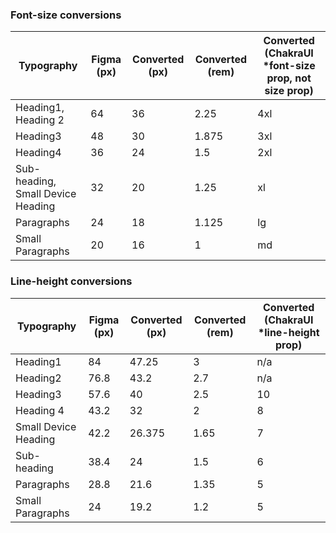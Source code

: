 ### Font-size conversions

| Typography                        | Figma (px) | Converted (px) | Converted (rem) | Converted (ChakraUI \*font-size prop, not size prop) |
| --------------------------------- | ---------- | -------------- | --------------- | ---------------------------------------------------- |
| Heading1, Heading 2               | 64         | 36             | 2.25            | 4xl                                                  |
| Heading3                          | 48         | 30             | 1.875           | 3xl                                                  |
| Heading4                          | 36         | 24             | 1.5             | 2xl                                                  |
| Sub-heading, Small Device Heading | 32         | 20             | 1.25            | xl                                                   |
| Paragraphs                        | 24         | 18             | 1.125           | lg                                                   |
| Small Paragraphs                  | 20         | 16             | 1               | md                                                   |

### Line-height conversions

| Typography           | Figma (px) | Converted (px) | Converted (rem) | Converted (ChakraUI \*line-height prop) |
| -------------------- | ---------- | -------------- | --------------- | --------------------------------------- |
| Heading1             | 84         | 47.25          | 3               | n/a                                     |
| Heading2             | 76.8       | 43.2           | 2.7             | n/a                                     |
| Heading3             | 57.6       | 40             | 2.5             | 10                                      |
| Heading 4            | 43.2       | 32             | 2               | 8                                       |
| Small Device Heading | 42.2       | 26.375         | 1.65            | 7                                       |
| Sub-heading          | 38.4       | 24             | 1.5             | 6                                       |
| Paragraphs           | 28.8       | 21.6           | 1.35            | 5                                       |
| Small Paragraphs     | 24         | 19.2           | 1.2             | 5                                       |
